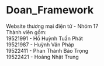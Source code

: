 # Doan_Framework
Website thương mại điện tử - Nhóm 17 <br />
Thành viên gồm: <br />
19521991 - Hồ Huỳnh Tuấn Phát <br />
19521987 - Huỳnh Văn Pháp <br />
19522411 - Phan Thành Bảo Trọng <br />
19522421 - Hoàng Nhật Trung <br />
